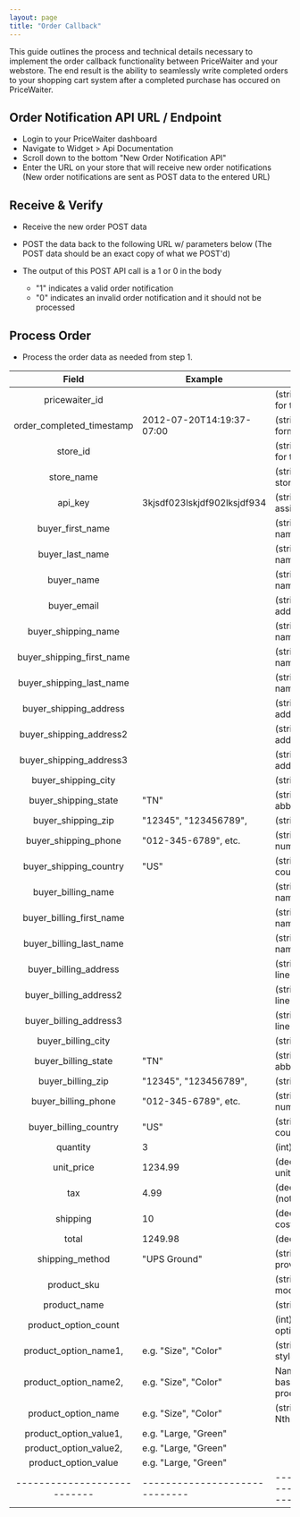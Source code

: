 ```yaml
---
layout: page
title: "Order Callback"
---
```


This guide outlines the process and technical details necessary to implement the order callback
functionality between PriceWaiter and your webstore. The end result is the ability to seamlessly
write completed orders to your shopping cart system after a completed purchase has occured on
PriceWaiter.


Order Notification API URL / Endpoint
-------------------------------------

* Login to your PriceWaiter dashboard
* Navigate to Widget > Api Documentation
* Scroll down to the bottom "New Order Notification API"
* Enter the URL on your store that will receive new order notifications
(New order notifications are sent as POST data to the entered URL)


Receive & Verify
----------------

* Receive the new order POST data
* POST the data back to the following URL w/ parameters below
(The POST data should be an exact copy of what we POST'd)


* The output of this POST API call is a 1 or 0 in the body
	* "1" indicates a valid order notification
	* "0" indicates an invalid order notification and it should not be processed


Process Order
-------------

* Process the order data as needed from step 1.

|           Field           | Example                     | Notes                                 |
|:-------------------------:|-----------------------------|---------------------------------------|
| pricewaiter_id            |                             | (string) PriceWaiter ID for the order |
| order_completed_timestamp | 2012-07-20T14:19:37-07:00   | (string) ISO 8601-formatted date/time |
| store_id                  |                             | (string) PriceWaiter ID for the store |
| store_name				|							  | (string) Name of the store as entered |
| api_key                   | 3kjsdf023lskjdf902lksjdf934 | (string) API Key assigned to the site |
| buyer_first_name          |                             | (string) Buyer's first name           |
| buyer_last_name           |                             | (string) Buyer's last name            |
| buyer_name                |                             | (string) Buyer's full name            |
| buyer_email               |                             | (string) Buyers email address         |
| buyer_shipping_name       |                             | (string) Ship to full name            |
| buyer_shipping_first_name |                             | (string) Ship to first name           |
| buyer_shipping_last_name  |                             | (string) Ship to last name            |
| buyer_shipping_address    |                             | (string) Ship to address line 1       |
| buyer_shipping_address2   |                             | (string) Ship to address line 2       |
| buyer_shipping_address3   |                             | (string) Ship to address line 3       |
| buyer_shipping_city       |                             | (string) Ship to city                 |
| buyer_shipping_state      | "TN"                        | (string) 2-letter state abbreviation  |
| buyer_shipping_zip        | "12345", "123456789",       | (string) Postal code                  |
| buyer_shipping_phone      | "012-345-6789", etc.        | (string) Buyer's phone number         |
| buyer_shipping_country    | "US"                        | (string) 2-letter country code        |
| buyer_billing_name        |                             | (string) Bill to full name            |
| buyer_billing_first_name  |                             | (string) Bill to first name           |
| buyer_billing_last_name   |                             | (string) Bill to last name            |
| buyer_billing_address     |                             | (string) Bill to address line 1       |
| buyer_billing_address2    |                             | (string) Bill to address line 2       |
| buyer_billing_address3    |                             | (string) Bill to address line 3       |
| buyer_billing_city        |                             | (string) Bill to city                 |
| buyer_billing_state       | "TN"                        | (string) 2-letter state abbreviation  |
| buyer_billing_zip         | "12345", "123456789",       | (string) Postal code                  |
| buyer_billing_phone       | "012-345-6789", etc.        | (string) Buyer's phone number         |
| buyer_billing_country     | "US"                        | (string) 2-letter country code        |
| quantity					| 3							  | (int) Total quantity				  |
| unit_price				| 1234.99 					  | (decimal) Price per unit              |
| tax						| 4.99 						  | (decimal) Tax cost (not % rate)       |
| shipping					| 10						  | (decimal) Shipping cost               |
| total						| 1249.98 					  | (decimal) Order total                 |
| shipping_method           | "UPS Ground"                | (string) Shipping provider and class  |
| product_sku               |                             | (string) Product sku / model number   |
| product_name				|							  | (string) Product Name				  |
| product_option_count		|							  | (int) total number of options         |
| product_option_name1,		| e.g. "Size", "Color"		  | (string) size, color, style, etc.     |
| product_option_name2,		| e.g. "Size", "Color"		  | Name of the Nth (1-based up to product_option_count)|
| product_option_name<N>	| e.g. "Size", "Color"		  | (string) Value for the Nth product option.|
| product_option_value1,	| e.g. "Large, "Green"		  | 									  |
| product_option_value2,	| e.g. "Large, "Green"		  |                                       |
| product_option_value<N>	| e.g. "Large, "Green"		  |										  |
|---------------------------|-----------------------------|---------------------------------------|
